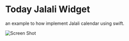 # Today Jalali Widget

an example to how implement Jalali calendar using swift.

![Screen Shot](https://user-images.githubusercontent.com/25138854/49385569-fd021e00-f732-11e8-8abb-6419cce76814.jpg)
